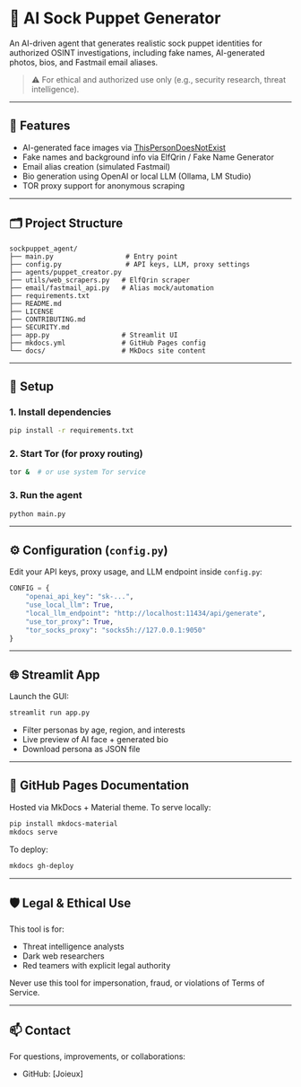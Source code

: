 # 🧠 AI Sock Puppet Generator

An AI-driven agent that generates realistic sock puppet identities for authorized OSINT investigations, including fake names, AI-generated photos, bios, and Fastmail email aliases.

> ⚠️ For ethical and authorized use only (e.g., security research, threat intelligence).

---

## 🚀 Features

- AI-generated face images via [ThisPersonDoesNotExist](https://thispersondoesnotexist.com/)
- Fake names and background info via ElfQrin / Fake Name Generator
- Email alias creation (simulated Fastmail)
- Bio generation using OpenAI or local LLM (Ollama, LM Studio)
- TOR proxy support for anonymous scraping

---

## 🗂️ Project Structure

```
sockpuppet_agent/
├── main.py                  # Entry point
├── config.py                # API keys, LLM, proxy settings
├── agents/puppet_creator.py
├── utils/web_scrapers.py   # ElfQrin scraper
├── email/fastmail_api.py   # Alias mock/automation
├── requirements.txt
├── README.md
├── LICENSE
├── CONTRIBUTING.md
├── SECURITY.md
├── app.py                  # Streamlit UI
├── mkdocs.yml              # GitHub Pages config
└── docs/                   # MkDocs site content
```

---

## 🔧 Setup

### 1. Install dependencies
```bash
pip install -r requirements.txt
```

### 2. Start Tor (for proxy routing)
```bash
tor &  # or use system Tor service
```

### 3. Run the agent
```bash
python main.py
```

---

## ⚙️ Configuration (`config.py`)

Edit your API keys, proxy usage, and LLM endpoint inside `config.py`:
```python
CONFIG = {
    "openai_api_key": "sk-...",
    "use_local_llm": True,
    "local_llm_endpoint": "http://localhost:11434/api/generate",
    "use_tor_proxy": True,
    "tor_socks_proxy": "socks5h://127.0.0.1:9050"
}
```

---

## 🌐 Streamlit App

Launch the GUI:
```bash
streamlit run app.py
```

- Filter personas by age, region, and interests
- Live preview of AI face + generated bio
- Download persona as JSON file

---

## 📘 GitHub Pages Documentation

Hosted via MkDocs + Material theme.
To serve locally:
```bash
pip install mkdocs-material
mkdocs serve
```

To deploy:
```bash
mkdocs gh-deploy
```

---

## 🛡️ Legal & Ethical Use

This tool is for:
- Threat intelligence analysts
- Dark web researchers
- Red teamers with explicit legal authority

Never use this tool for impersonation, fraud, or violations of Terms of Service.

---

## 📫 Contact

For questions, improvements, or collaborations:
- GitHub: [Joieux]
